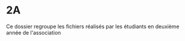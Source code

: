 # 2A
Ce dossier regroupe les fichiers réalisés par les étudiants en deuxième année de l'association
